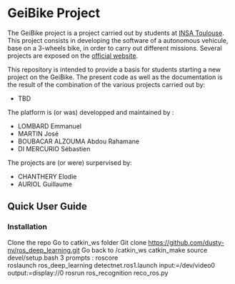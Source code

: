 # GeiBike Project

The GeiBike project is a project carried out by students at [INSA Toulouse](http://www.insa-toulouse.fr/fr/index.html). This project consists in developing the software of a autonomous vehicule, base on a 3-wheels bike, in order to carry out different missions. Several projects are exposed on the [official website](https://sites.google.com/site/projetsecinsa/).

This repository is intended to provide a basis for students starting a new project on the GeiBike. The present code as well as the documentation is the result of the combination of the various projects carried out by:

* TBD

The platform is (or was) developped and maintained by :

* LOMBARD Emmanuel
* MARTIN José
* BOUBACAR ALZOUMA Abdou Rahamane 
* DI MERCURIO Sébastien


The projects are (or were) surpervised by:

* CHANTHERY Elodie
* AURIOL Guillaume

## Quick User Guide


### Installation
Clone the repo
Go to catkin_ws folder 
Git clone https://github.com/dusty-nv/ros_deep_learning.git
Go back to /catkin_ws
catkin_make
source devel/setup.bash
3 prompts : 
roscore     
roslaunch ros_deep_learning detectnet.ros1.launch input:=/dev/video0 output:=display://0
rosrun ros_recognition reco_ros.py 



